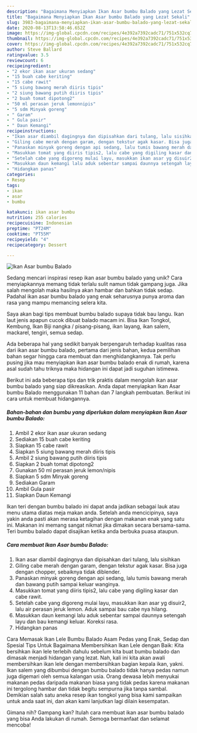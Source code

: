 ```yaml
---
description: "Bagaimana Menyiapkan Ikan Asar bumbu Balado yang Lezat Sekali"
title: "Bagaimana Menyiapkan Ikan Asar bumbu Balado yang Lezat Sekali"
slug: 3983-bagaimana-menyiapkan-ikan-asar-bumbu-balado-yang-lezat-sekali
date: 2020-08-13T13:58:46.652Z
image: https://img-global.cpcdn.com/recipes/4e392a7392cadc71/751x532cq70/ikan-asar-bumbu-balado-foto-resep-utama.jpg
thumbnail: https://img-global.cpcdn.com/recipes/4e392a7392cadc71/751x532cq70/ikan-asar-bumbu-balado-foto-resep-utama.jpg
cover: https://img-global.cpcdn.com/recipes/4e392a7392cadc71/751x532cq70/ikan-asar-bumbu-balado-foto-resep-utama.jpg
author: Steve Ballard
ratingvalue: 3.5
reviewcount: 6
recipeingredient:
- "2 ekor ikan asar ukuran sedang"
- "15 buah cabe keriting"
- "15 cabe rawit"
- "5 siung bawang merah diiris tipis"
- "2 siung bawang putih diiris tipis"
- "2 buah tomat dipotong2"
- "50 ml perasan jeruk lemonnipis"
- "5 sdm Minyak goreng"
- " Garam"
- " Gula pasir"
- " Daun Kemangi"
recipeinstructions:
- "Ikan asar diambil dagingnya dan dipisahkan dari tulang, lalu sisihkan"
- "Giling cabe merah dengan garam, dengan tekstur agak kasar. Bisa juga dengan chopper, sebaiknya tidak diblender."
- "Panaskan minyak goreng dengan api sedang, lalu tumis bawang merah dan bawang putih sampai keluar wanginya."
- "Masukkan tomat yang diiris tipis2, lalu cabe yang digiling kasar dan cabe rawit."
- "Setelah cabe yang digoreng mulai layu, masukkan ikan asar yg disuir2, lalu air perasan jeruk lemon. Aduk sampai bau cabe nya hilang."
- "Masukkan daun kemangi lalu aduk sebentar sampai daunnya setengah layu dan bau kemangi keluar. Koreksi rasa."
- "Hidangkan panas"
categories:
- Resep
tags:
- ikan
- asar
- bumbu

katakunci: ikan asar bumbu 
nutrition: 255 calories
recipecuisine: Indonesian
preptime: "PT24M"
cooktime: "PT55M"
recipeyield: "4"
recipecategory: Dessert

---
```



![Ikan Asar bumbu Balado](https://img-global.cpcdn.com/recipes/4e392a7392cadc71/751x532cq70/ikan-asar-bumbu-balado-foto-resep-utama.jpg)

Sedang mencari inspirasi resep ikan asar bumbu balado yang unik? Cara menyiapkannya memang tidak terlalu sulit namun tidak gampang juga. Jika salah mengolah maka hasilnya akan hambar dan bahkan tidak sedap. Padahal ikan asar bumbu balado yang enak seharusnya punya aroma dan rasa yang mampu memancing selera kita.

Saya akan bagi tips membuat bumbu balado supaya tidak bau langu. Ikan laut jenis apapun cucok dibuat balado macam ini. Bisa Ikan Tongkol, Kembung, Ikan Biji nangka / pisang-pisang, ikan layang, ikan salem, mackarel, tengiri, semua sedap.

Ada beberapa hal yang sedikit banyak berpengaruh terhadap kualitas rasa dari ikan asar bumbu balado, pertama dari jenis bahan, kedua pemilihan bahan segar hingga cara membuat dan menghidangkannya. Tak perlu pusing jika mau menyiapkan ikan asar bumbu balado enak di rumah, karena asal sudah tahu triknya maka hidangan ini dapat jadi suguhan istimewa.


Berikut ini ada beberapa tips dan trik praktis dalam mengolah ikan asar bumbu balado yang siap dikreasikan. Anda dapat menyiapkan Ikan Asar bumbu Balado menggunakan 11 bahan dan 7 langkah pembuatan. Berikut ini cara untuk membuat hidangannya.

<!--inarticleads1-->

##### Bahan-bahan dan bumbu yang diperlukan dalam menyiapkan Ikan Asar bumbu Balado:

1. Ambil 2 ekor ikan asar ukuran sedang
1. Sediakan 15 buah cabe keriting
1. Siapkan 15 cabe rawit
1. Siapkan 5 siung bawang merah diiris tipis
1. Ambil 2 siung bawang putih diiris tipis
1. Siapkan 2 buah tomat dipotong2
1. Gunakan 50 ml perasan jeruk lemon/nipis
1. Siapkan 5 sdm Minyak goreng
1. Sediakan  Garam
1. Ambil  Gula pasir
1. Siapkan  Daun Kemangi


Ikan teri dengan bumbu balado ini dapat anda jadikan sebagai lauk atau menu utama diatas meja makan anda. Setelah anda mencicipinya, saya yakin anda pasti akan merasa ketagihan dengan makanan enak yang satu ini. Makanan ini memang sangat nikmat jika dimakan secara bersama-sama. Teri bumbu balado dapat disajikan ketika anda berbuka puasa ataupun. 

<!--inarticleads2-->

##### Cara membuat Ikan Asar bumbu Balado:

1. Ikan asar diambil dagingnya dan dipisahkan dari tulang, lalu sisihkan
1. Giling cabe merah dengan garam, dengan tekstur agak kasar. Bisa juga dengan chopper, sebaiknya tidak diblender.
1. Panaskan minyak goreng dengan api sedang, lalu tumis bawang merah dan bawang putih sampai keluar wanginya.
1. Masukkan tomat yang diiris tipis2, lalu cabe yang digiling kasar dan cabe rawit.
1. Setelah cabe yang digoreng mulai layu, masukkan ikan asar yg disuir2, lalu air perasan jeruk lemon. Aduk sampai bau cabe nya hilang.
1. Masukkan daun kemangi lalu aduk sebentar sampai daunnya setengah layu dan bau kemangi keluar. Koreksi rasa.
1. Hidangkan panas


Cara Memasak Ikan Lele Bumbu Balado Asam Pedas yang Enak, Sedap dan Spesial Tips Untuk Bagaimana Membersihkan Ikan Lele dengan Baik: Kita bersihkan ikan lele terlebih dahulu sebelum kita buat bumbu balado dan dimasak menjadi hidangan yang lezat. Nah, kali ini kita akan awali membersihkan ikan lele dengan membersihkan bagian kepala ikan, yakni. Ikan salem yang dibumbui dengan bumbu balado tidak hanya pedas namun juga digemari oleh semua kalangan usia. Orang dewasa lebih menyukai makanan pedas daripada makanan biasa yang tidak pedas karena makanan ini tergolong hambar dan tidak begitu sempurna jika tanpa sambal. Demikian salah satu aneka resep ikan tongkol yang bisa kami sampaikan untuk anda saat ini, dan akan kami lanjutkan lagi dilain kesempatan. 

Gimana nih? Gampang kan? Itulah cara membuat ikan asar bumbu balado yang bisa Anda lakukan di rumah. Semoga bermanfaat dan selamat mencoba!
